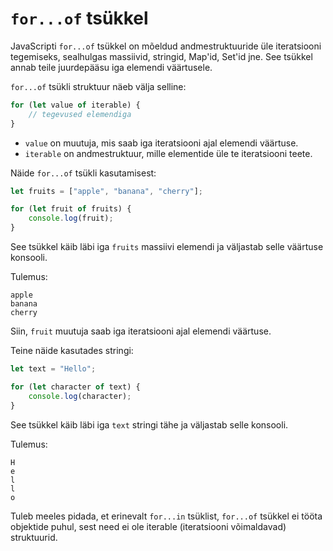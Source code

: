 # `for...of` tsükkel

JavaScripti `for...of` tsükkel on mõeldud andmestruktuuride üle iteratsiooni tegemiseks, sealhulgas massiivid, stringid, Map'id, Set'id jne. See tsükkel annab teile juurdepääsu iga elemendi väärtusele.

`for...of` tsükli struktuur näeb välja selline:

```javascript
for (let value of iterable) {
    // tegevused elemendiga
}
```

- `value` on muutuja, mis saab iga iteratsiooni ajal elemendi väärtuse.
- `iterable` on andmestruktuur, mille elementide üle te iteratsiooni teete.

Näide `for...of` tsükli kasutamisest:

```javascript
let fruits = ["apple", "banana", "cherry"];

for (let fruit of fruits) {
    console.log(fruit);
}
```

See tsükkel käib läbi iga `fruits` massiivi elemendi ja väljastab selle väärtuse konsooli.

Tulemus:

```
apple
banana
cherry
```

Siin, `fruit` muutuja saab iga iteratsiooni ajal elemendi väärtuse.

Teine näide kasutades stringi:

```javascript
let text = "Hello";

for (let character of text) {
    console.log(character);
}
```

See tsükkel käib läbi iga `text` stringi tähe ja väljastab selle konsooli.

Tulemus:

```
H
e
l
l
o
```

Tuleb meeles pidada, et erinevalt `for...in` tsüklist, `for...of` tsükkel ei tööta objektide puhul, sest need ei ole iterable (iteratsiooni võimaldavad) struktuurid.
